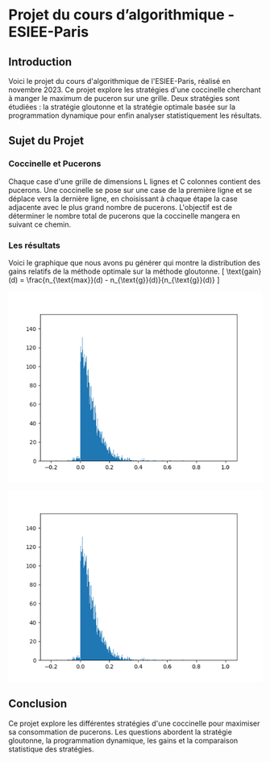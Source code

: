 # Projet du cours d’algorithmique - ESIEE-Paris

## Introduction
Voici le projet du cours d'algorithmique de l'ESIEE-Paris, réalisé en novembre 2023. Ce projet explore les stratégies d'une coccinelle cherchant à manger le maximum de puceron sur une grille. Deux stratégies sont étudiées : la stratégie gloutonne et la stratégie optimale basée sur la programmation dynamique pour enfin analyser statistiquement les résultats.

## Sujet du Projet
### Coccinelle et Pucerons
Chaque case d'une grille de dimensions L lignes et C colonnes contient des pucerons. Une coccinelle se pose sur une case de la première ligne et se déplace vers la dernière ligne, en choisissant à chaque étape la case adjacente avec le plus grand nombre de pucerons. L'objectif est de déterminer le nombre total de pucerons que la coccinelle mangera en suivant ce chemin.

### Les résultats
Voici le graphique que nous avons pu générer qui montre la distribution des gains relatifs de la méthode optimale sur la méthode gloutonne.
\[ \text{gain}(d) = \frac{n_{\text{max}}(d) - n_{\text{g}}(d)}{n_{\text{g}}(d)} \]


![Histogramme](gains_relatifs.png)

![Histogramme](gains_relatifs.png)



## Conclusion
Ce projet explore les différentes stratégies d'une coccinelle pour maximiser sa consommation de pucerons. Les questions abordent la stratégie gloutonne, la programmation dynamique, les gains et la comparaison statistique des stratégies.